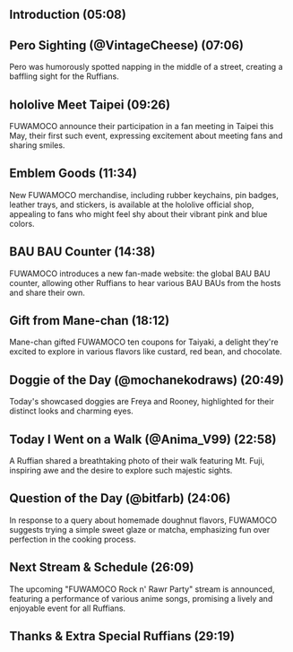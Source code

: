 ## Introduction (05:08)

## Pero Sighting (@VintageCheese) (07:06)

Pero was humorously spotted napping in the middle of a street, creating a baffling sight for the Ruffians.

## hololive Meet Taipei (09:26)

FUWAMOCO announce their participation in a fan meeting in Taipei this May, their first such event, expressing excitement about meeting fans and sharing smiles.

## Emblem Goods (11:34)

New FUWAMOCO merchandise, including rubber keychains, pin badges, leather trays, and stickers, is available at the hololive official shop, appealing to fans who might feel shy about their vibrant pink and blue colors.

## BAU BAU Counter (14:38)

FUWAMOCO introduces a new fan-made website: the global BAU BAU counter, allowing other Ruffians to hear various BAU BAUs from the hosts and share their own.

## Gift from Mane-chan (18:12)

Mane-chan gifted FUWAMOCO ten coupons for Taiyaki, a delight they're excited to explore in various flavors like custard, red bean, and chocolate.

## Doggie of the Day (@mochanekodraws) (20:49)

Today's showcased doggies are Freya and Rooney, highlighted for their distinct looks and charming eyes.

## Today I Went on a Walk (@Anima_V99) (22:58)

A Ruffian shared a breathtaking photo of their walk featuring Mt. Fuji, inspiring awe and the desire to explore such majestic sights.

## Question of the Day (@bitfarb) (24:06)

In response to a query about homemade doughnut flavors, FUWAMOCO suggests trying a simple sweet glaze or matcha, emphasizing fun over perfection in the cooking process.

## Next Stream & Schedule (26:09)

The upcoming "FUWAMOCO Rock n' Rawr Party" stream is announced, featuring a performance of various anime songs, promising a lively and enjoyable event for all Ruffians.

## Thanks & Extra Special Ruffians (29:19)
